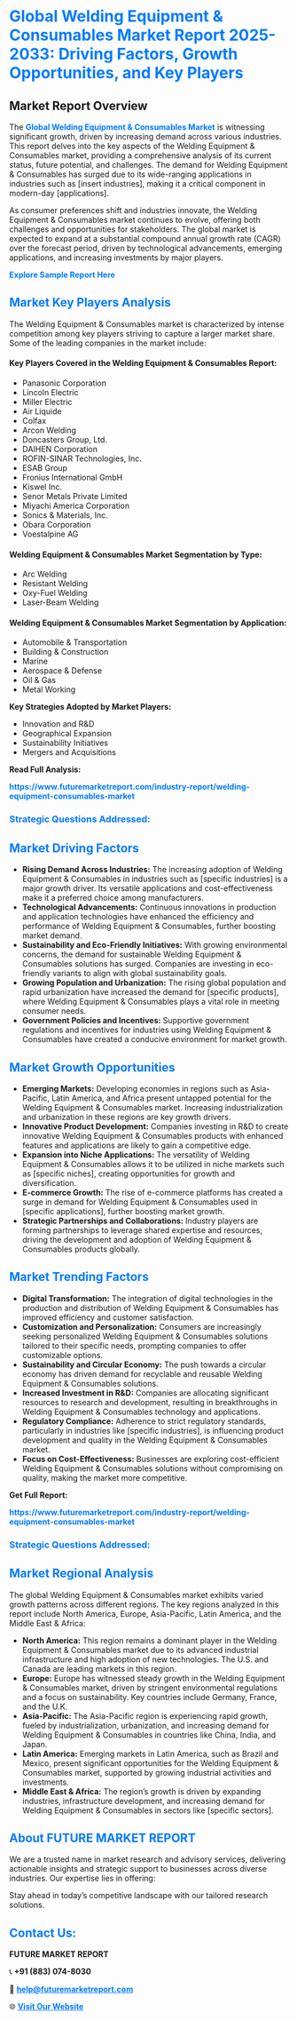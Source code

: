 <h1 style="color: #007BFF;">Global Welding Equipment & Consumables Market Report 2025-2033: Driving Factors, Growth Opportunities, and Key Players</h1>

<section id="overview">
<h2>Market Report Overview</h2>
<p>The <a href="https://www.futuremarketreport.com/industry-report/welding-equipment-consumables-market" style="color: #007BFF; text-decoration: none;"><strong>Global Welding Equipment & Consumables Market</strong></a> is witnessing significant growth, driven by increasing demand across various industries. This report delves into the key aspects of the Welding Equipment & Consumables market, providing a comprehensive analysis of its current status, future potential, and challenges. The demand for Welding Equipment & Consumables has surged due to its wide-ranging applications in industries such as [insert industries], making it a critical component in modern-day [applications].</p>
<p>As consumer preferences shift and industries innovate, the Welding Equipment & Consumables market continues to evolve, offering both challenges and opportunities for stakeholders. The global market is expected to expand at a substantial compound annual growth rate (CAGR) over the forecast period, driven by technological advancements, emerging applications, and increasing investments by major players.</p>
</section>

<section id="overview">
<p><a href="https://www.futuremarketreport.com/request-sample/reportId=89041" style="color: #007BFF; text-decoration: none;"><strong>Explore Sample Report Here</strong></a></p>
</section>

<section id="key-players">
<h2 style="color: #007BFF;">Market Key Players Analysis</h2>
<p>The Welding Equipment & Consumables market is characterized by intense competition among key players striving to capture a larger market share. Some of the leading companies in the market include:</p>
<h4>Key Players Covered in the Welding Equipment & Consumables Report:</h4>
<ul><li>Panasonic Corporation</li><li>Lincoln Electric</li><li>Miller Electric</li><li>Air Liquide</li><li>Colfax</li><li>Arcon Welding</li><li>Doncasters Group, Ltd.</li><li>DAIHEN Corporation</li><li>ROFIN-SINAR Technologies, Inc.</li><li>ESAB Group</li><li>Fronius International GmbH</li><li>Kiswel Inc.</li><li>Senor Metals Private Limited</li><li>Miyachi America Corporation</li><li>Sonics &amp; Materials, Inc.</li><li>Obara Corporation</li><li>Voestalpine AG</li></ul>
<h4>Welding Equipment & Consumables Market Segmentation by Type:</h4>
<ul><li>Arc Welding</li><li>Resistant Welding</li><li>Oxy-Fuel Welding</li><li>Laser-Beam Welding</li></ul>

<h4>Welding Equipment & Consumables Market Segmentation by Application:</h4>
<ul><li>Automobile &amp; Transportation</li><li>Building &amp; Construction</li><li>Marine</li><li>Aerospace &amp; Defense</li><li>Oil &amp; Gas</li><li>Metal Working</li></ul>
<p><strong>Key Strategies Adopted by Market Players:</strong></p>
<ul>
<li>Innovation and R&D</li>
<li>Geographical Expansion</li>
<li>Sustainability Initiatives</li>
<li>Mergers and Acquisitions</li>
</ul>
</section>

<section>
<p><strong>Read Full Analysis: </strong></p><a href="https://www.futuremarketreport.com/industry-report/welding-equipment-consumables-market" style="color: #007BFF; text-decoration: none;"><strong>https://www.futuremarketreport.com/industry-report/welding-equipment-consumables-market</strong></a>
<h3 style="color: #007BFF;">Strategic Questions Addressed:</h3>
</section>

<section id="driving-factors">
<h2 style="color: #007BFF;">Market Driving Factors</h2>
<ul>
<li><strong>Rising Demand Across Industries:</strong> The increasing adoption of Welding Equipment & Consumables in industries such as [specific industries] is a major growth driver. Its versatile applications and cost-effectiveness make it a preferred choice among manufacturers.</li>
<li><strong>Technological Advancements:</strong> Continuous innovations in production and application technologies have enhanced the efficiency and performance of Welding Equipment & Consumables, further boosting market demand.</li>
<li><strong>Sustainability and Eco-Friendly Initiatives:</strong> With growing environmental concerns, the demand for sustainable Welding Equipment & Consumables solutions has surged. Companies are investing in eco-friendly variants to align with global sustainability goals.</li>
<li><strong>Growing Population and Urbanization:</strong> The rising global population and rapid urbanization have increased the demand for [specific products], where Welding Equipment & Consumables plays a vital role in meeting consumer needs.</li>
<li><strong>Government Policies and Incentives:</strong> Supportive government regulations and incentives for industries using Welding Equipment & Consumables have created a conducive environment for market growth.</li>
</ul>
</section>

<section id="growth-opportunities">
<h2 style="color: #007BFF;">Market Growth Opportunities</h2>
<ul>
<li><strong>Emerging Markets:</strong> Developing economies in regions such as Asia-Pacific, Latin America, and Africa present untapped potential for the Welding Equipment & Consumables market. Increasing industrialization and urbanization in these regions are key growth drivers.</li>
<li><strong>Innovative Product Development:</strong> Companies investing in R&D to create innovative Welding Equipment & Consumables products with enhanced features and applications are likely to gain a competitive edge.</li>
<li><strong>Expansion into Niche Applications:</strong> The versatility of Welding Equipment & Consumables allows it to be utilized in niche markets such as [specific niches], creating opportunities for growth and diversification.</li>
<li><strong>E-commerce Growth:</strong> The rise of e-commerce platforms has created a surge in demand for Welding Equipment & Consumables used in [specific applications], further boosting market growth.</li>
<li><strong>Strategic Partnerships and Collaborations:</strong> Industry players are forming partnerships to leverage shared expertise and resources, driving the development and adoption of Welding Equipment & Consumables products globally.</li>
</ul>
</section>

<section id="trending-factors">
<h2 style="color: #007BFF;">Market Trending Factors</h2>
<ul>
<li><strong>Digital Transformation:</strong> The integration of digital technologies in the production and distribution of Welding Equipment & Consumables has improved efficiency and customer satisfaction.</li>
<li><strong>Customization and Personalization:</strong> Consumers are increasingly seeking personalized Welding Equipment & Consumables solutions tailored to their specific needs, prompting companies to offer customizable options.</li>
<li><strong>Sustainability and Circular Economy:</strong> The push towards a circular economy has driven demand for recyclable and reusable Welding Equipment & Consumables solutions.</li>
<li><strong>Increased Investment in R&D:</strong> Companies are allocating significant resources to research and development, resulting in breakthroughs in Welding Equipment & Consumables technology and applications.</li>
<li><strong>Regulatory Compliance:</strong> Adherence to strict regulatory standards, particularly in industries like [specific industries], is influencing product development and quality in the Welding Equipment & Consumables market.</li>
<li><strong>Focus on Cost-Effectiveness:</strong> Businesses are exploring cost-efficient Welding Equipment & Consumables solutions without compromising on quality, making the market more competitive.</li>
</ul>
</section>

<section>
<p><strong>Get Full Report: </strong></p><a href="https://www.futuremarketreport.com/industry-report/welding-equipment-consumables-market" style="color: #007BFF; text-decoration: none;"><strong>https://www.futuremarketreport.com/industry-report/welding-equipment-consumables-market</strong></a>
<h3 style="color: #007BFF;">Strategic Questions Addressed:</h3>
</section>


<section id="regional-analysis">
<h2 style="color: #007BFF;">Market Regional Analysis</h2>
<p>The global Welding Equipment & Consumables market exhibits varied growth patterns across different regions. The key regions analyzed in this report include North America, Europe, Asia-Pacific, Latin America, and the Middle East & Africa:</p>
<ul>
<li><strong>North America:</strong> This region remains a dominant player in the Welding Equipment & Consumables market due to its advanced industrial infrastructure and high adoption of new technologies. The U.S. and Canada are leading markets in this region.</li>
<li><strong>Europe:</strong> Europe has witnessed steady growth in the Welding Equipment & Consumables market, driven by stringent environmental regulations and a focus on sustainability. Key countries include Germany, France, and the U.K.</li>
<li><strong>Asia-Pacific:</strong> The Asia-Pacific region is experiencing rapid growth, fueled by industrialization, urbanization, and increasing demand for Welding Equipment & Consumables in countries like China, India, and Japan.</li>
<li><strong>Latin America:</strong> Emerging markets in Latin America, such as Brazil and Mexico, present significant opportunities for the Welding Equipment & Consumables market, supported by growing industrial activities and investments.</li>
<li><strong>Middle East & Africa:</strong> The region’s growth is driven by expanding industries, infrastructure development, and increasing demand for Welding Equipment & Consumables in sectors like [specific sectors].</li>
</ul>
</section>

<footer>
<h2 style="color: #007BFF;">About FUTURE MARKET REPORT</h2>
<p>We are a trusted name in market research and advisory services, delivering actionable insights and strategic support to businesses across diverse industries. Our expertise lies in offering:</p>

<p>Stay ahead in today’s competitive landscape with our tailored research solutions.</p>

<h2 style="color: #007BFF;">Contact Us:</h2>
<p><strong>FUTURE MARKET REPORT</strong></p>
<p>📞 <strong>+91 (883) 074-8030</strong></p>
<p>📧 <strong><a href="mailto:help@futuremarketreport.com" style="color: #007BFF;">help@futuremarketreport.com</a></strong></p>
<p>🌐 <strong><a href="https://www.futuremarketreport.com/" style="color: #007BFF;">Visit Our Website</a></strong></p>
</footer>